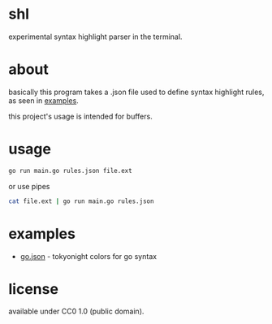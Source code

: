 # shl

experimental syntax highlight parser in the terminal.

# about

basically this program takes a .json file used to define syntax
highlight rules, as seen in [examples](examples).

this project's usage is intended for buffers.

# usage

```sh
go run main.go rules.json file.ext
```

or use pipes

```sh
cat file.ext | go run main.go rules.json
```

# examples

* [go.json](examples/go.json) - tokyonight colors for go syntax

# license

available under CC0 1.0 (public domain).
